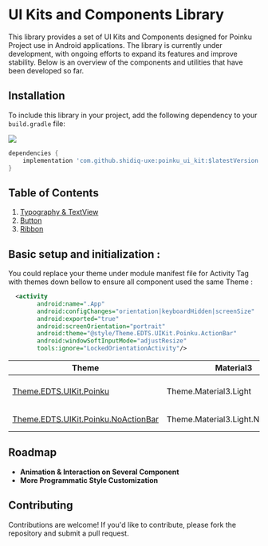 # UI Kits and Components Library

This library provides a set of UI Kits and Components designed for Poinku Project use in Android applications. The library is currently under development, with ongoing efforts to expand its features and improve stability. Below is an overview of the components and utilities that have been developed so far.

## Installation

To include this library in your project, add the following dependency to your `build.gradle` file:

[![](https://jitpack.io/v/shidiq-uxe/poinku_ui_kit.svg)](https://jitpack.io/#shidiq-uxe/poinku_ui_kit)

```groovy
dependencies {
    implementation 'com.github.shidiq-uxe:poinku_ui_kit:$latestVersion'
}
```

## Table of Contents
1. [Typography & TextView](docs/Typography.md)
2. [Button](docs/Button.md)
3. [Ribbon](docs/Ribbon.md)

## Basic setup and initialization :

You could replace your theme under module manifest file for Activity Tag with themes down bellow to ensure all component used the same Theme :

```xml
  <activity
        android:name=".App"
        android:configChanges="orientation|keyboardHidden|screenSize"
        android:exported="true"
        android:screenOrientation="portrait"
        android:theme="@style/Theme.EDTS.UIKit.Poinku.ActionBar" 
        android:windowSoftInputMode="adjustResize"
        tools:ignore="LockedOrientationActivity"/>
```


| **Theme**                                                | **Material3**                     | **Description**          |
|----------------------------------------------------------|-----------------------------------|--------------------------|
| [Theme.EDTS.UIKit.Poinku](docs/ActionBar.md)             | Theme.Material3.Light             | With Action Bar Included |
| [Theme.EDTS.UIKit.Poinku.NoActionBar](docs/ActionBar.md) | Theme.Material3.Light.NoActionBar | Without Action Bar       |

    
## Roadmap

- **Animation & Interaction on Several Component** 
- **More Programmatic Style Customization**

## Contributing
Contributions are welcome! If you'd like to contribute, please fork the repository and submit a pull request.
